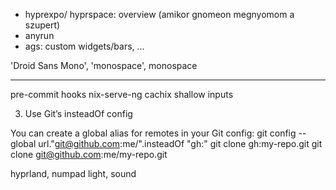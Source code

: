 - hyprexpo/ hyprspace: overview (amikor gnomeon megnyomom a szupert)
- anyrun
- ags: custom widgets/bars, ...


'Droid Sans Mono', 'monospace', monospace


---------------
pre-commit hooks
nix-serve-ng
cachix
shallow inputs


3. Use Git’s insteadOf config

You can create a global alias for remotes in your Git config:
git config --global url."git@github.com:me/".insteadOf "gh:"
git clone gh:my-repo.git
git clone git@github.com:me/my-repo.git

hyprland, numpad light, sound